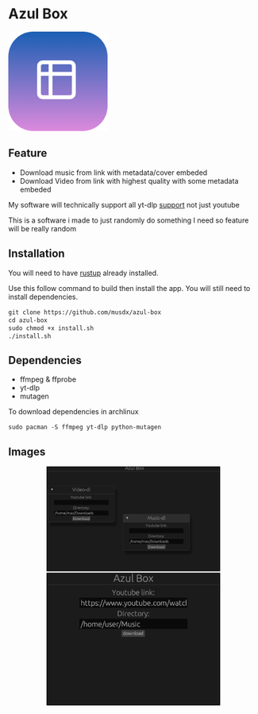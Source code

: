# Azul Box
<img src="./assets/logo.png" width="200"></img>

## Feature

- Download music from link with metadata/cover embeded
- Download Video from link with highest quality with some metadata embeded

My software will technically support all yt-dlp [support](https://github.com/yt-dlp/yt-dlp/blob/master/supportedsites.md) not just youtube

This is a software i made to just randomly do something I need so feature will be really random

## Installation

You will need to have [rustup](https://rustup.rs/) already installed.

Use this follow command to build then install the app. You will still need to install dependencies.

```
git clone https://github.com/musdx/azul-box
cd azul-box
sudo chmod +x install.sh
./install.sh
```

## Dependencies

- ffmpeg & ffprobe
- yt-dlp
- mutagen

To download dependencies in archlinux

```
sudo pacman -S ffmpeg yt-dlp python-mutagen
```

## Images

<div align="center">
<img src="./assets/pic2.png" width="350"></img>
<img src="./assets/pic1.png" width="350"></img>
</div>
